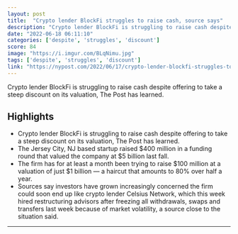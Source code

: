 ```yaml
---
layout: post
title:  "Crypto lender BlockFi struggles to raise cash, source says"
description: "Crypto lender BlockFi is struggling to raise cash despite offering to take a steep discount on its valuation, The Post has learned."
date: "2022-06-18 06:11:10"
categories: ['despite', 'struggles', 'discount']
score: 84
image: "https://i.imgur.com/BLqNimu.jpg"
tags: ['despite', 'struggles', 'discount']
link: "https://nypost.com/2022/06/17/crypto-lender-blockfi-struggles-to-raise-cash-source-says/?utm_source=reddit.com"
---
```


Crypto lender BlockFi is struggling to raise cash despite offering to take a steep discount on its valuation, The Post has learned.

## Highlights

- Crypto lender BlockFi is struggling to raise cash despite offering to take a steep discount on its valuation, The Post has learned.
- The Jersey City, NJ based startup raised $400 million in a funding round that valued the company at $5 billion last fall.
- The firm has for at least a month been trying to raise $100 million at a valuation of just $1 billion — a haircut that amounts to 80% over half a year.
- Sources say investors have grown increasingly concerned the firm could soon end up like crypto lender Celsius Network, which this week hired restructuring advisors after freezing all withdrawals, swaps and transfers last week because of market volatility, a source close to the situation said.

---
